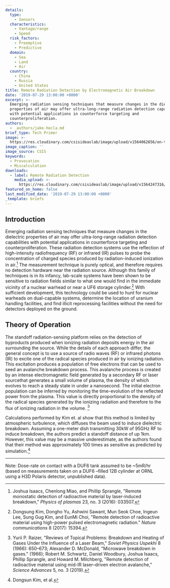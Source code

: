```yaml
---
details:
  type:
    - Sensors
  characteristics:
    - Vantage/range
    - Speed
  risk_factors:
    - Preemptive
    - Predictive
  domain:
    - Sea
    - Land
    - Air
  country:
    - China
    - Russia
    - United States
title: Remote Radiation Detection by Electromagnetic Air Breakdown
date: '2019-07-29 13:00:00 +0000'
excerpt: >-
  Emerging radiation sensing techniques that measure changes in the dielectric
  properties of air may offer ultra-long-range radiation detection capabilities
  with potential applications in counterforce targeting and
  counterproliferation.
authors:
  - _authors/jake-hecla.md
brief_type: Tech Primer
image: >-
  https://res.cloudinary.com/csisideaslab/image/upload/v1564062656/on-the-radar/Sensors-2.jpg
image_caption: ''
image_source: CSIS
keywords:
  - Provocation
  - Miscalculation
downloads:
  - label: Remote Radiation Detection
    media_upload: >-
      https://res.cloudinary.com/csisideaslab/image/upload/v1564247316/on-the-radar/Remote%20radiation%20detection%20primer-MS%20clean.pdf
featured_on_home: false
last_modified_date: '2019-07-29 13:00:00 +0000'
_template: briefs
---
```


## Introduction

Emerging radiation sensing techniques that measure changes in the dielectric properties of air may offer ultra-long-range radiation detection capabilities with potential applications in counterforce targeting and counterproliferation. These radiation detection systems use the reflection of high-intensity radiofrequency (RF) or infrared (IR) pulses to probe the concentration of charged species produced by radiation-induced ionization in air.[^1] The measurement technique is purely optical, and therefore requires no detection hardware near the radiation source. Although this family of techniques is in its infancy, lab-scale systems have been shown to be sensitive to radiation fields similar to what one would find in the immediate vicinity of a nuclear warhead or near a UF6 storage cylinder.[^2] With sufficient development, this technology could be used to hunt for nuclear warheads on dual-capable systems, determine the location of uranium handling facilities, and find illicit reprocessing facilities without the need for detectors deployed on the ground.

## Theory of Operation

The standoff radiation-sensing platform relies on the detection of byproducts produced when ionizing radiation deposits energy in the air surrounding the source. While the details of each approach differ, the general concept is to use a source of radio waves (RF) or infrared photons (IR) to excite one of the radical species produced in air by ionizing radiation. This excitation produces a population of free electrons that can be used to seed an avalanche breakdown process. This avalanche process is created by an intense electromagnetic field generated by a secondary RF or laser sourcethat generates a small volume of plasma, the density of which evolves to reach a steady state in under a nanosecond. The initial electron population can be inferred by monitoring the time-evolution of the reflected power from the plasma. This value is directly proportional to the density of the radical species generated by the ionizing radiation and therefore to the flux of ionizing radiation in the volume. [^4]

Calculations performed by Kim et. al show that this method is limited by atmospheric turbulence, which diffuses the beam used to induce dielectric breakdown. Assuming a one-meter dish transmitting 30kW of 95GHz RF to induce breakdown, the authors predict a standoff distance of up 1km. However, this value may be a massive underestimate, as the authors found that their method was approximately 100 times as sensitive as predicted by simulation.[^5]

***

[^1]: Joshua Isaacs, Chenlong Miao, and Phillip Sprangle, "Remote monostatic detection of radioactive material by laser-induced breakdown," _Physics of plasmas_ 23, no. 3 (2016): 033507.

[^2]: Dongsung Kim, Dongho Yu, Ashwini Sawant, Mun Seok Choe, Ingeun Lee, Sung Gug Kim, and EunMi Choi, "Remote detection of radioactive material using high-power pulsed electromagnetic radiation." _Nature communications_ 8 (2017): 15394.


Note: Dose-rate on contact with a DUF6 tank assumed to be \~5mR/hr (based on measurements taken on a DUF6 –filled 12B cylinder at ORNL using a H3D Polaris detector, unpublished data).

[^4]: Yurii P. Raizer, "Reviews of Topical Problems: Breakdown and Heating of Gases Under the Influence of a Laser Beam," _Soviet Physics Uspekhi_ 8 (1966): 650–673; Alexander D. McDonald, "Microwave breakdown in gases." (1966); Robert M. Schwartz, Daniel Woodbury, Joshua Isaacs, Phillip Sprangle, and Howard M. Milchberg, "Remote detection of radioactive material using mid-IR laser–driven electron avalanche," _Science Advances_ 5, no. 3 (2019).

[^5]: Dongsun Kim, et al.
